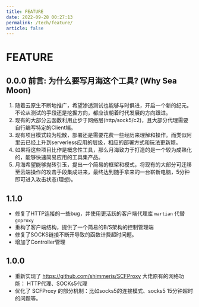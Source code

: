 ```yaml
---
title: FEATURE
date: 2022-09-28 00:27:13
permalink: /tech/feature/
article: false
---
```


# FEATURE

## 0.0.0 前言: 为什么要写月海这个工具? (Why Sea Moon)

1. 随着云原生不断地推广，希望渗透测试也能够与时俱进，开启一个新的纪元。不论从测试的手段还是挖掘方向，都应该朝着时代发展的方向跟进。
2. 现有的大部分云函数利用止步于网络层(http/sock5/c2)，且大部分代理需要自行编写特定的Client端。
3. 现有项目模式较为松散，部署还是需要花费一些经历来理解和操作。而类似阿里云已经上升到serverless应用的层级，相应的部署方式和玩法更新颖。
4. 如果将这些项目比作是概念性工具，那么月海致力于打造的是一个较为成熟化的，能够快速简易应用的工具集产品。
5. 月海希望能够抛砖引玉，提出一个简易的框架和模式，将现有的大部分可迁移至云端操作的攻击手段集成进来，最终达到随手拿来的一台崭新电脑，5分钟即可进入攻击状态(理想)。

## 1.1.0

+ 修复了HTTP连接的一些bug，并使用更活跃的客户端代理库 `martian` 代替 `goproxy`
+ 重构了客户端结构，提供了一个简易的B/S架构的控制管理端
+ 修复了SOCKS链接不断开导致的函数计费超时问题。
+ 增加了Controller管理

## 1.0.0

+ 重新实现了 https://github.com/shimmeris/SCFProxy 大佬原有的网络功能： HTTP代理、SOCKs5代理
+ 优化了 SCFProxy 的部分机制：比如socks5的连接模式、socks5 15分钟超时的问题等。